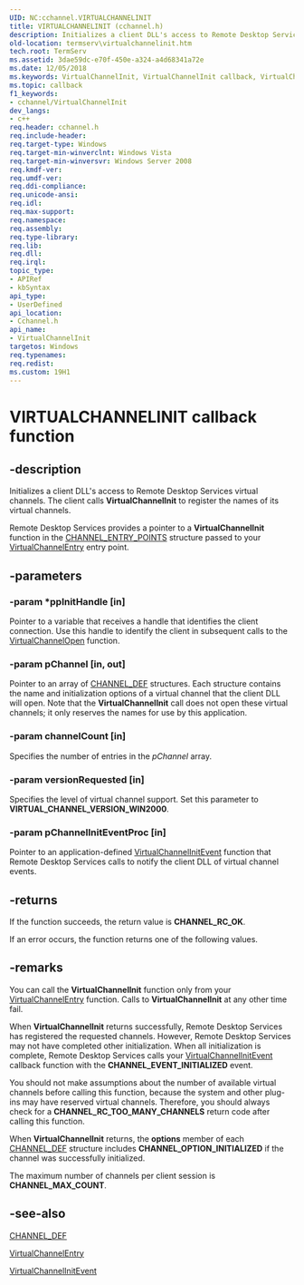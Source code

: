 ```yaml
---
UID: NC:cchannel.VIRTUALCHANNELINIT
title: VIRTUALCHANNELINIT (cchannel.h)
description: Initializes a client DLL's access to Remote Desktop Services virtual channels.
old-location: termserv\virtualchannelinit.htm
tech.root: TermServ
ms.assetid: 3dae59dc-e70f-450e-a324-a4d68341a72e
ms.date: 12/05/2018
ms.keywords: VirtualChannelInit, VirtualChannelInit callback, VirtualChannelInit callback function [Remote Desktop Services], _win32_virtualchannelinit, cchannel/VirtualChannelInit, termserv.virtualchannelinit
ms.topic: callback
f1_keywords:
- cchannel/VirtualChannelInit
dev_langs:
- c++
req.header: cchannel.h
req.include-header: 
req.target-type: Windows
req.target-min-winverclnt: Windows Vista
req.target-min-winversvr: Windows Server 2008
req.kmdf-ver: 
req.umdf-ver: 
req.ddi-compliance: 
req.unicode-ansi: 
req.idl: 
req.max-support: 
req.namespace: 
req.assembly: 
req.type-library: 
req.lib: 
req.dll: 
req.irql: 
topic_type:
- APIRef
- kbSyntax
api_type:
- UserDefined
api_location:
- Cchannel.h
api_name:
- VirtualChannelInit
targetos: Windows
req.typenames: 
req.redist: 
ms.custom: 19H1
---
```


# VIRTUALCHANNELINIT callback function


## -description


Initializes a client DLL's access to Remote Desktop Services virtual channels. The client calls <b>VirtualChannelInit</b> to register the 
    names of its virtual channels.

Remote Desktop Services provides a pointer to a <b>VirtualChannelInit</b> function in the 
    <a href="https://docs.microsoft.com/windows/desktop/api/cchannel/ns-cchannel-channel_entry_points">CHANNEL_ENTRY_POINTS</a> structure passed to 
    your <a href="https://docs.microsoft.com/windows/desktop/api/cchannel/nc-cchannel-virtualchannelentry">VirtualChannelEntry</a> entry point.


## -parameters




### -param *ppInitHandle [in]

Pointer to a variable that receives a handle that identifies the client connection. Use this handle to 
      identify the client in subsequent calls to the 
      <a href="https://docs.microsoft.com/windows/desktop/api/cchannel/nc-cchannel-virtualchannelopen">VirtualChannelOpen</a> function.


### -param pChannel [in, out]

Pointer to an array of <a href="https://docs.microsoft.com/windows/desktop/api/pchannel/ns-pchannel-tagchannel_def">CHANNEL_DEF</a> 
      structures. Each structure contains the name and initialization options of a virtual channel that the client 
      DLL will open. Note that the <b>VirtualChannelInit</b> call does not open these 
      virtual channels; it only reserves the names for use by this application.


### -param channelCount [in]

Specifies the number of entries in the <i>pChannel</i> array.


### -param versionRequested [in]

Specifies the level of virtual channel support. Set this parameter to <b>VIRTUAL_CHANNEL_VERSION_WIN2000</b>.


### -param pChannelInitEventProc [in]

Pointer to an application-defined 
      <a href="https://docs.microsoft.com/windows/desktop/api/cchannel/nc-cchannel-channel_init_event_fn">VirtualChannelInitEvent</a> function that 
      Remote Desktop Services calls to notify the client DLL of virtual channel events.


## -returns



If the function succeeds, the return value is <b>CHANNEL_RC_OK</b>.

If an error occurs, the function returns one of the following values.




## -remarks



You can call the <b>VirtualChannelInit</b> function only from your 
   <a href="https://docs.microsoft.com/windows/desktop/api/cchannel/nc-cchannel-virtualchannelentry">VirtualChannelEntry</a> function. 
   Calls to <b>VirtualChannelInit</b> at any other time fail.

When <b>VirtualChannelInit</b> returns successfully, Remote Desktop Services has 
   registered the requested channels. However, Remote Desktop Services may not have completed other initialization. When 
   all initialization is complete, Remote Desktop Services calls your 
   <a href="https://docs.microsoft.com/windows/desktop/api/cchannel/nc-cchannel-channel_init_event_fn">VirtualChannelInitEvent</a> 
   callback function with the <b>CHANNEL_EVENT_INITIALIZED</b> event.

You should not make assumptions about the number of available virtual channels before calling this function, 
   because the system and other plug-ins may have reserved virtual channels. Therefore, you should always check for a 
   <b>CHANNEL_RC_TOO_MANY_CHANNELS</b> return code after calling this function.

When <b>VirtualChannelInit</b> returns, the <b>options</b> member of each 
   <a href="https://docs.microsoft.com/windows/desktop/api/pchannel/ns-pchannel-tagchannel_def">CHANNEL_DEF</a> structure includes 
   <b>CHANNEL_OPTION_INITIALIZED</b> if the channel was successfully initialized.

The maximum number of channels per client session is <b>CHANNEL_MAX_COUNT</b>.




## -see-also




<a href="https://docs.microsoft.com/windows/desktop/api/pchannel/ns-pchannel-tagchannel_def">CHANNEL_DEF</a>



<a href="https://docs.microsoft.com/windows/desktop/api/cchannel/nc-cchannel-virtualchannelentry">VirtualChannelEntry</a>



<a href="https://docs.microsoft.com/windows/desktop/api/cchannel/nc-cchannel-channel_init_event_fn">VirtualChannelInitEvent</a>
 

 

